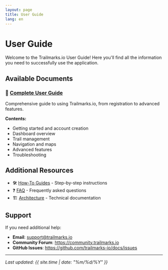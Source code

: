 ```yaml
---
layout: page
title: User Guide
lang: en
---
```


# User Guide

Welcome to the Trailmarks.io User Guide! Here you'll find all the information you need to successfully use the application.

## Available Documents

### 📖 [Complete User Guide](user-guide)
Comprehensive guide to using Trailmarks.io, from registration to advanced features.

**Contents:**
- Getting started and account creation
- Dashboard overview
- Trail management
- Navigation and maps
- Advanced features
- Troubleshooting

## Additional Resources

- 🛠️ [How-To Guides](/en/howtos/) - Step-by-step instructions
- ❓ [FAQ](/en/faq/) - Frequently asked questions
- 🏗️ [Architecture](/en/architecture/) - Technical documentation

## Support

If you need additional help:

- **Email**: support@trailmarks.io
- **Community Forum**: https://community.trailmarks.io
- **GitHub Issues**: https://github.com/trailmarks-io/docs/issues

---

*Last updated: {{ site.time | date: "%m/%d/%Y" }}*